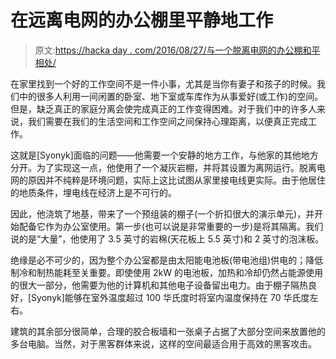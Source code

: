 # 在远离电网的办公棚里平静地工作

> 原文:[https://hacka day . com/2016/08/27/与一个脱离电网的办公棚和平相处/](https://hackaday.com/2016/08/27/working-in-peace-with-an-off-grid-office-shed/)

在家里找到一个好的工作空间不是一件小事，尤其是当你有妻子和孩子的时候。我们中的很多人利用一间闲置的卧室、地下室或车库作为从事爱好(或工作)的空间。但是，缺乏真正的家庭分离会使完成真正的工作变得困难。对于我们中的许多人来说，我们需要在我们的生活空间和工作空间之间保持心理距离，以便真正完成工作。

这就是[Syonyk]面临的问题——他需要一个安静的地方工作，与他家的其他地方分开。为了实现这一点，他使用了一个凝灰岩棚，并将其设置为离网运行。脱离电网的原因并不纯粹是环境问题，实际上这比试图从家里接电线更实际。由于他居住的地质条件，埋电线在经济上是不可行的。

因此，他浇筑了地基，带来了一个预组装的棚子(一个折扣很大的演示单元)，并开始配备它作为办公室使用。第一步(也可以说是非常重要的一步)是将其隔离。我们说的是“大量”，他使用了 3.5 英寸的岩棉(天花板上 5.5 英寸)和 2 英寸的泡沫板。

绝缘是必不可少的，因为整个办公室都是由太阳能电池板(带电池组)供电的；降低制冷和制热能耗至关重要。即使使用 2kW 的电池板，加热和冷却仍然占能源使用的很大一部分，他需要为他的计算机和其他电子设备留出电力。由于棚子隔热良好，[Syonyk]能够在室外温度超过 100 华氏度时将室内温度保持在 70 华氏度左右。

建筑的其余部分很简单，合理的胶合板墙和一张桌子占据了大部分空间来放置他的多台电脑。当然，对于黑客群体来说，这样的空间最适合用于高效的黑客攻击。